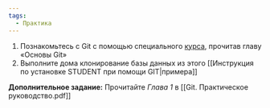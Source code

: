 ```yaml
---
tags:
  - Практика
---
```

1. Познакомьтесь с Git с помощью специального [курса](https://githowto.com/ru), прочитав главу «Основы Git»
2. Выполните дома клонирование базы данных из этого [[Инструкция по установке STUDENT при помощи GIT|примера]]

**Дополнительное задание:** Прочитайте *Глава 1* в [[Git. Практическое руководство.pdf]]
